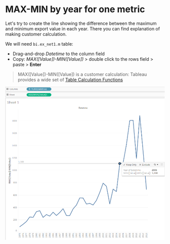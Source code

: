 # MAX-MIN by year for one metric

 Let's try to create the line showing the difference between the maximum and minimum export value in each year. There you can find explanation of making customer calculation.
 
 We will need `bi.ex_net1.m` table:
 
- Drag-and-drop _Datetime_ to the column field
- Copy: _MAX([Value])-MIN([Value])_ > double click to the rows field > paste > **Enter**
 
> MAX([Value])-MIN([Value]) is a customer calculation: Tableau provides a wide set of [Table Calculation Functions](http://onlinehelp.tableau.com/current/pro/desktop/en-us/functions_functions_tablecalculation.html)

![](images/max-min.png)